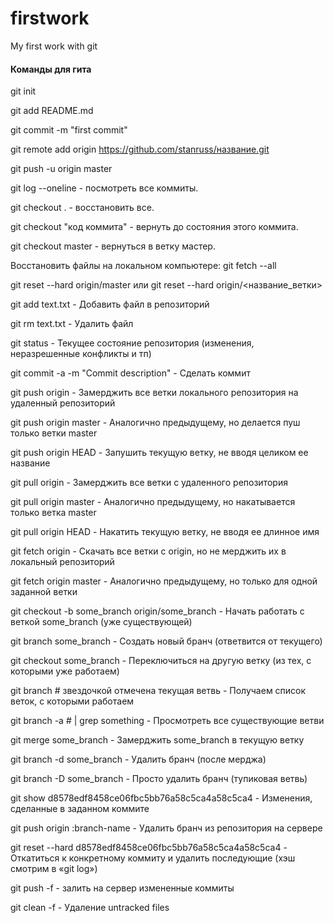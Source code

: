 # firstwork
My first work with git

#### Команды для гита

git init

git add README.md

git commit -m "first commit"

git remote add origin https://github.com/stanruss/название.git

git push -u origin master

git log --oneline - посмотреть все коммиты.

git checkout . - восстановить все.

git checkout "код коммита" - вернуть до состояния этого коммита.

git checkout master - вернуться в ветку мастер.

Восстановить файлы на локальном компьютере:
git fetch --all

git reset --hard origin/master или git reset --hard origin/<название_ветки>

git add text.txt - Добавить файл в репозиторий

git rm text.txt - Удалить файл

git status - Текущее состояние репозитория (изменения, неразрешенные конфликты и тп)

git commit -a -m "Commit description" - Сделать коммит

git push origin - Замерджить все ветки локального репозитория на удаленный репозиторий 

git push origin master - Аналогично предыдущему, но делается пуш только ветки master

git push origin HEAD - Запушить текущую ветку, не вводя целиком ее название

git pull origin - Замерджить все ветки с удаленного репозитория

git pull origin master - Аналогично предыдущему, но накатывается только ветка master

git pull origin HEAD - Накатить текущую ветку, не вводя ее длинное имя

git fetch origin - Скачать все ветки с origin, но не мерджить их в локальный репозиторий

git fetch origin master - Аналогично предыдущему, но только для одной заданной ветки

git checkout -b some_branch origin/some_branch - Начать работать с веткой some_branch (уже существующей)

git branch some_branch - Создать новый бранч (ответвится от текущего)

git checkout some_branch - Переключиться на другую ветку (из тех, с которыми уже работаем)

git branch # звездочкой отмечена текущая ветвь - Получаем список веток, с которыми работаем

git branch -a # | grep something - Просмотреть все существующие ветви

git merge some_branch - Замерджить some_branch в текущую ветку

git branch -d some_branch - Удалить бранч (после мерджа)

git branch -D some_branch - Просто удалить бранч (тупиковая ветвь)

git show d8578edf8458ce06fbc5bb76a58c5ca4a58c5ca4 - Изменения, сделанные в заданном коммите

git push origin :branch-name - Удалить бранч из репозитория на сервере

git reset --hard d8578edf8458ce06fbc5bb76a58c5ca4a58c5ca4 - Откатиться к конкретному коммиту и удалить последующие (хэш смотрим в «git log»)

git push -f - залить на сервер измененные коммиты

git clean -f - Удаление untracked files

